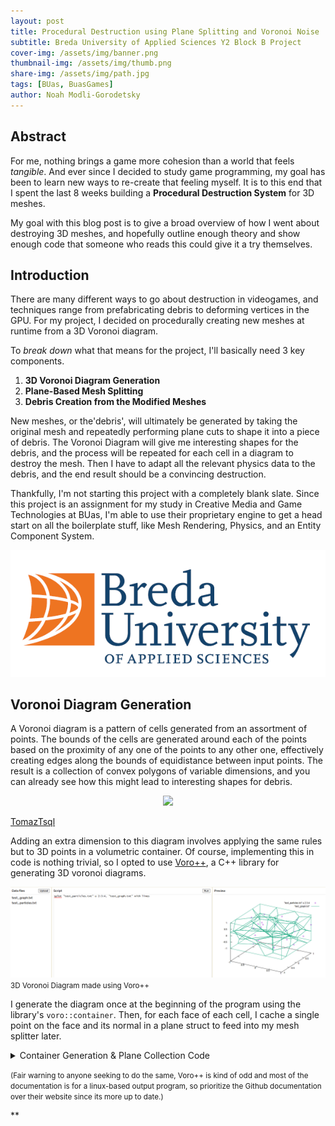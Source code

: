 ```yaml
---
layout: post
title: Procedural Destruction using Plane Splitting and Voronoi Noise
subtitle: Breda University of Applied Sciences Y2 Block B Project
cover-img: /assets/img/banner.png
thumbnail-img: /assets/img/thumb.png
share-img: /assets/img/path.jpg
tags: [BUas, BuasGames]
author: Noah Modli-Gorodetsky
---
```


**Abstract**
-
For me, nothing brings a game more cohesion than a world that feels *tangible*. And ever since I decided to study game programming, my goal has been to learn new ways to re-create that feeling myself. It is to this end that I spent the last 8 weeks building a **Procedural Destruction System** for 3D meshes.

My goal with this blog post is to give a broad overview of how I went about destroying 3D meshes, and hopefully outline enough theory and show enough code that someone who reads this could give it a try themselves. 

**Introduction**
-
There are many different ways to go about destruction in videogames, and techniques range from prefabricating debris to deforming vertices in the GPU. For my project, I decided on procedurally creating new meshes at runtime from a 3D Voronoi diagram.

To *break down* what that means for the project, I'll basically need 3 key components.
1. **3D Voronoi Diagram Generation**
2. **Plane-Based Mesh Splitting**
3. **Debris Creation from the Modified Meshes**

New meshes, or the'debris', will ultimately be generated by taking the original mesh and repeatedly performing plane cuts to shape it into a piece of debris. The Voronoi Diagram will give me interesting shapes for the debris, and the process will be repeated for each cell in a diagram to destroy the mesh. Then I have to adapt all the relevant physics data to the debris, and the end result should be a convincing destruction.


Thankfully, I'm not starting this project with a completely blank slate. Since this project is an assignment for my study in Creative Media and Game Technologies at BUas, I'm able to use their proprietary engine to get a head start on all the boilerplate stuff, like Mesh Rendering, Physics, and an Entity Component System.

![alt text](../assets/img/buas.png)

**Voronoi Diagram Generation**
-
A Voronoi diagram is a pattern of cells generated from an assortment of points. The bounds of the cells are generated around each of the points based on the proximity of any one of the points to any other one, effectively creating edges along the bounds of equidistance between input points. The result is a collection of convex polygons of variable dimensions, and you can already see how this might lead to interesting shapes for debris.
<p align="center">
<image src="../assets/img/smolonoi.gif"></image>
</p>

[TomazTsql](https://tomaztsql.wordpress.com/2021/11/01/little-useless-useful-r-functions-interactive-voronoi-diagram-generator-using-r-and-x11/)

Adding an extra dimension to this diagram involves applying the same rules but to 3D points in a volumetric container. Of course, implementing this in code is nothing trivial, so I opted to use [Voro++](https://github.com/chr1shr/voro/tree/master), a C++ library for generating 3D voronoi diagrams. 


![alt text](../assets/img/splot.png)
<small> 3D Voronoi Diagram made using Voro++ </small>

I generate the diagram once at the beginning of the program using the library's ```voro::container```. Then, for each face of each cell, I cache a single point on the face and its normal in a plane struct to feed into my mesh splitter later.

<details>
  <summary> Container Generation & Plane Collection Code </summary>

```cpp
 int i;
 double x, y, z;
 voro::container con(min_x, max_x, min_y, max_y, min_z, max_z, n_x, n_y, n_z, false, false, false, 8);

 for (i = 0; i < NUM_CELLS; i++)
 {
     x = min_x + (double(rand()) / RAND_MAX) * (max_x - min_x);
     y = min_y + (double(rand()) / RAND_MAX) * (max_y - min_y);
     z = min_z + (double(rand()) / RAND_MAX) * (max_z - min_z);
     con.put(i, x, y, z);
 }

 con.sum_cell_volumes();

 voro::c_loop_all cla(con); 
 voro::voronoicell cell;
 if (cla.start()) do 
         if (con.compute_cell(cell, cla))
         {               
             std::vector<glm::vec3>cell_face_offsets;

             // Get all vertices of the cell
             std::vector<double> vertices;
             cell.vertices(vertices);

             // Get face information - single vector version
             std::vector<int> face_vertices;
             cell.face_vertices(face_vertices);

             // Get face normals
             std::vector<double> face_normals;
             cell.normals(face_normals); 

             std::vector<ClipPlane> cell_planes;

             // Track our position in face_vertices
             int face_start = 0;
             for (int k = 0; k < cell.number_of_faces(); k++)
             {
                 // First number in each face entry is the number of vertices in that face
                 int face_size = face_vertices[face_start];

                 // Get a vertex on the face (using the first vertex of this face)
                 int vertex_index = face_vertices[face_start + 1] * 3;  // +1 to skip the size
                 double vertex[3] = {vertices[vertex_index], vertices[vertex_index + 1], vertices[vertex_index + 2]};

                 // Get the normal for this face
                 double normal[3] = {-face_normals[k * 3], -face_normals[k * 3 + 1], -face_normals[k * 3 + 2]};

                 cell_planes.push_back(ClipPlane(ToVec3(normal), ToVec3(vertex)));

                 // Move to next face
                 face_start += face_size + 1;  // +1 for the size value itself
             }
             cell_plane_bounds.push_back(cell_planes); 
         }
     while (cla.inc());
```

</details>

<small>(Fair warning to anyone seeking to do the same, Voro++ is kind of odd and most of the documentation is for a linux-based output program, so prioritize the Github documentation over their website since its more up to date.)</small>

**
